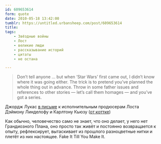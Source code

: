 ```yaml
---
id: 609653614
form: quote
date: 2010-05-18 13:42:00
tumblr: https://untitled.urbansheep.com/post/609653614
title: 
tags:
    - Звёздные войны
    - Лост
    - великие люди
    - рассказывание историй
    - цитаты
    - не остана

---
```


<blockquote>
Don’t tell anyone … but when ‘Star Wars’ first came out, I didn’t know where it was going either. The trick is to pretend you’ve planned the whole thing out in advance. Throw in some father issues and references to other stories — let’s call them homages — and you’ve got a series.
</blockquote>

<p>Джордж Лукас <a href="http://blog.zap2it.com/frominsidethebox/2010/05/lost-gets-a-letter-from-george-lucas.html">в письме</a> к исполнительным продюсерам Лоста Дэймону Линделофу и Карлтону Кьюзу (<a href="http://kottke.org/10/05/george-lucas-letter-to-lost-producers">от коттке</a>)</p>

<p>Как обычно, человечество само не знает, что оно делает, у него нет Грандиозного Плана, оно просто так живёт и постоянно возвращается к опыту, рефлексирует, вытаскивает из прошлого разноцветные нитки и плетёт из них настоящее. Fake It Till You Make It.</p>
